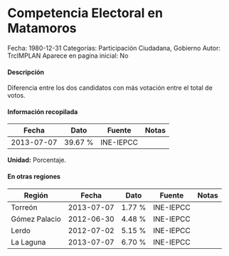 Competencia Electoral en Matamoros
=====

Fecha: 1980-12-31
Categorías: Participación Ciudadana, Gobierno
Autor: TrcIMPLAN
Aparece en pagina inicial: No

#### Descripción

Diferencia entre los dos candidatos con más votación entre el total de votos.

#### Información recopilada

<table class="table table-hover table-bordered matriz">
<thead>
<tr>
<th>Fecha</th>
<th>Dato</th>
<th>Fuente</th>
<th>Notas</th>
</tr>
</thead>
<tbody>
<tr>
<td>2013-07-07</td>
<td class="derecha">39.67 %</td>
<td>INE-IEPCC</td>
<td></td>
</tr>
</tbody>
</table>

<b>Unidad:</b> Porcentaje.




#### En otras regiones

<table class="table table-hover table-bordered matriz">
<thead>
<tr>
<th>Región</th>
<th>Fecha</th>
<th>Dato</th>
<th>Fuente</th>
<th>Notas</th>
</tr>
</thead>
<tbody>
<tr>
<td>Torreón</td>
<td>2013-07-07</td>
<td class="derecha">1.77 %</td>
<td>INE-IEPCC</td>
<td></td>
</tr>
<tr>
<td>Gómez Palacio</td>
<td>2012-06-30</td>
<td class="derecha">4.48 %</td>
<td>INE-IEPCC</td>
<td></td>
</tr>
<tr>
<td>Lerdo</td>
<td>2012-07-02</td>
<td class="derecha">5.15 %</td>
<td>INE-IEPCC</td>
<td></td>
</tr>
<tr>
<td>La Laguna</td>
<td>2013-07-07</td>
<td class="derecha">6.70 %</td>
<td>INE-IEPCC</td>
<td></td>
</tr>
</tbody>
</table>

